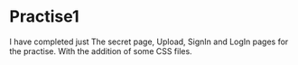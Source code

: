 # Practise1
I have completed just The secret page, Upload, SignIn and LogIn pages for the practise. With the addition of some CSS files.

